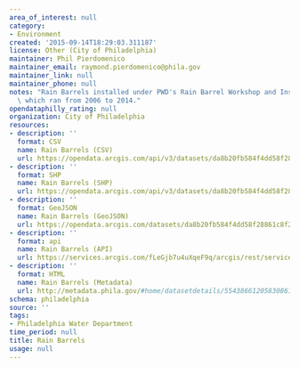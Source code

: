 ```yaml
---
area_of_interest: null
category:
- Environment
created: '2015-09-14T18:29:03.311187'
license: Other (City of Philadelphia)
maintainer: Phil Pierdomenico
maintainer_email: raymond.pierdomenico@phila.gov
maintainer_link: null
maintainer_phone: null
notes: "Rain Barrels installed under PWD's Rain Barrel Workshop and Installation program,\
  \ which ran from 2006 to 2014."
opendataphilly_rating: null
organization: City of Philadelphia
resources:
- description: ''
  format: CSV
  name: Rain Barrels (CSV)
  url: https://opendata.arcgis.com/api/v3/datasets/da8b20fb584f4dd58f28861c8f29311f_0/downloads/data?format=csv&spatialRefId=4326
- description: ''
  format: SHP
  name: Rain Barrels (SHP)
  url: https://opendata.arcgis.com/api/v3/datasets/da8b20fb584f4dd58f28861c8f29311f_0/downloads/data?format=shp&spatialRefId=4326
- description: ''
  format: GeoJSON
  name: Rain Barrels (GeoJSON)
  url: https://opendata.arcgis.com/datasets/da8b20fb584f4dd58f28861c8f29311f_0.geojson
- description: ''
  format: api
  name: Rain Barrels (API)
  url: https://services.arcgis.com/fLeGjb7u4uXqeF9q/arcgis/rest/services/RainBarrel_Installed/FeatureServer/0/query?outFields=*&where=1%3D1
- description: ''
  format: HTML
  name: Rain Barrels (Metadata)
  url: http://metadata.phila.gov/#home/datasetdetails/5543866120583086178c4eeb/representationdetails/561804f9f061d8707502e475/
schema: philadelphia
source: ''
tags:
- Philadelphia Water Department
time_period: null
title: Rain Barrels
usage: null
---
```


